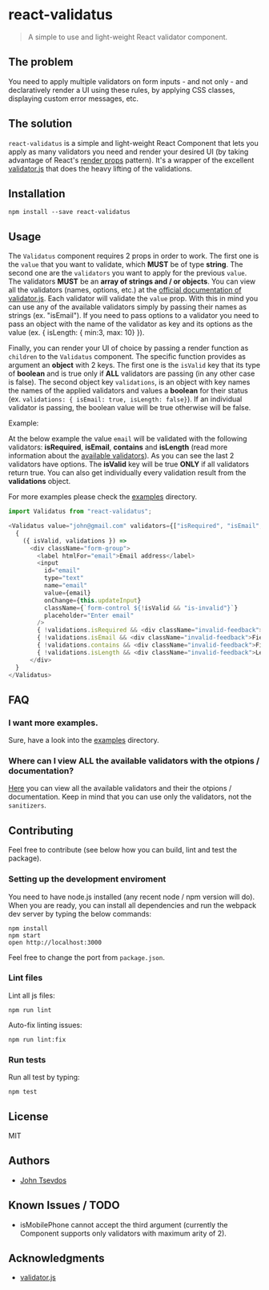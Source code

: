 # react-validatus
> A simple to use and light-weight React validator component.

## The problem
You need to apply multiple validators on form inputs - and not only - and declaratively render a UI using these rules, by applying CSS classes, displaying custom error messages, etc.

## The solution
`react-validatus` is a simple and light-weight React Component that lets you apply as many validators you need and render your desired UI (by taking advantage of React's [render props](https://reactjs.org/docs/render-props.html) pattern). It's a wrapper of the excellent [validator.js](https://www.npmjs.com/package/validator) that does the heavy lifting of the validations.


## Installation
```
npm install --save react-validatus
```

## Usage
The `Validatus` component requires 2 props in order to work. The first one is the `value` that you want to validate, which **MUST** be of type **string**. The second one are the `validators` you want to apply for the previous `value`. The validators **MUST** be an **array of strings and / or objects**. You can view all the validators (names, options, etc.) at the [official documentation of validator.js](https://www.npmjs.com/package/validator#validators). Each validator will validate the `value` prop. With this in mind you can use any of the available validators simply by passing their names as strings (ex. "isEmail"). If you need to pass options to a validator you need to pass an object with the name of the validator as key and its options as the value (ex. { isLength: { min:3, max: 10} }).

Finally, you can render your UI of choice by passing a render function as `children` to the `Validatus` component. The specific function provides as argument an **object** with 2 keys. The first one is the `isValid` key that its type of **boolean** and is true only if **ALL** validators are passing (in any other case is false). The second object key `validations`, is an object with key names the names of the applied validators and values a **boolean** for their status (ex. `validations: { isEmail: true, isLength: false}`). If an individual validator is passing, the boolean value will be true otherwise will be false.

Example:

At the below example the value `email` will be validated with the following validators: **isRequired**, **isEmail**, **contains** and **isLength** (read more information about the [available validators](https://www.npmjs.com/package/validator#validators)). As you can see the last 2 validators have options. The **isValid** key will be true **ONLY** if all validators return true. You can also get individually every validation result from the **validations** object.

For more examples please check the [examples](https://github.com/tsevdos/react-validatus/blob/master/examples/examples.js) directory.

```js
import Validatus from "react-validatus";

<Validatus value="john@gmail.com" validators={["isRequired", "isEmail", { contains: "@gmail" }, { isLength: { min:3, max: 15} }]}>
  {
    ({ isValid, validations }) =>
      <div className="form-group">
        <label htmlFor="email">Email address</label>
        <input
          id="email"
          type="text"
          name="email"
          value={email}
          onChange={this.updateInput}
          className={`form-control ${!isValid && "is-invalid"}`}
          placeholder="Enter email"
        />
        { !validations.isRequired && <div className="invalid-feedback">Field is required</div> }
        { !validations.isEmail && <div className="invalid-feedback">Field must be a valid email</div> }
        { !validations.contains && <div className="invalid-feedback">Field must contain &quot;@gmail&quot;</div> }
        { !validations.isLength && <div className="invalid-feedback">Length must be between 3 and 15</div> }
      </div>
  }
</Validatus>
```


## FAQ
### I want more examples.
Sure, have a look into the [examples](https://github.com/tsevdos/react-validatus/blob/master/examples/examples.js) directory.

### Where can I view **ALL** the available validators with the otpions / documentation?
[Here](https://www.npmjs.com/package/validator#validators) you can view all the available validators and their the otpions / documentation. Keep in mind that you can use only the validators, not the `sanitizers`.


## Contributing
Feel free to contribute (see below how you can build, lint and test the package).


### Setting up the development enviroment
You need to have node.js installed (any recent node / npm version will do). When you are ready, you can install all dependencies and run the webpack dev server by typing the below commands:

```
npm install
npm start
open http://localhost:3000
```

Feel free to change the port from `package.json`.

### Lint files
Lint all js files:

```
npm run lint
```

Auto-fix linting issues:
```
npm run lint:fix
```

### Run tests
Run all test by typing:
```
npm test
```

## License
MIT


## Authors
* [John Tsevdos](http://tsevdos.me)


## Known Issues / TODO
* isMobilePhone cannot accept the third argument (currently the Component supports only validators with maximum arity of 2).


## Acknowledgments
* [validator.js](https://www.npmjs.com/package/validator)
